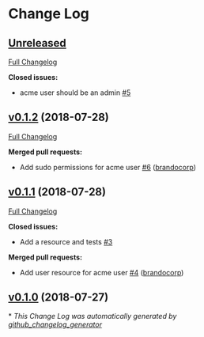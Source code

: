 # Change Log

## [Unreleased](https://github.com/brandocorp-cookbooks/acme_base/tree/HEAD)

[Full Changelog](https://github.com/brandocorp-cookbooks/acme_base/compare/v0.1.2...HEAD)

**Closed issues:**

- acme user should be an admin [\#5](https://github.com/brandocorp-cookbooks/acme_base/issues/5)

## [v0.1.2](https://github.com/brandocorp-cookbooks/acme_base/tree/v0.1.2) (2018-07-28)
[Full Changelog](https://github.com/brandocorp-cookbooks/acme_base/compare/v0.1.1...v0.1.2)

**Merged pull requests:**

- Add sudo permissions for acme user [\#6](https://github.com/brandocorp-cookbooks/acme_base/pull/6) ([brandocorp](https://github.com/brandocorp))

## [v0.1.1](https://github.com/brandocorp-cookbooks/acme_base/tree/v0.1.1) (2018-07-28)
[Full Changelog](https://github.com/brandocorp-cookbooks/acme_base/compare/v0.1.0...v0.1.1)

**Closed issues:**

- Add a resource and tests [\#3](https://github.com/brandocorp-cookbooks/acme_base/issues/3)

**Merged pull requests:**

- Add user resource for acme user [\#4](https://github.com/brandocorp-cookbooks/acme_base/pull/4) ([brandocorp](https://github.com/brandocorp))

## [v0.1.0](https://github.com/brandocorp-cookbooks/acme_base/tree/v0.1.0) (2018-07-27)


\* *This Change Log was automatically generated by [github_changelog_generator](https://github.com/skywinder/Github-Changelog-Generator)*